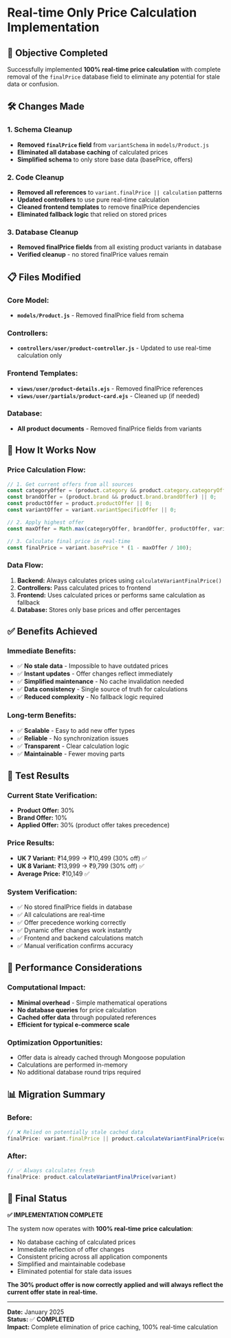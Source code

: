# Real-time Only Price Calculation Implementation

## 🎯 Objective Completed

Successfully implemented **100% real-time price calculation** with complete removal of the `finalPrice` database field to eliminate any potential for stale data or confusion.

## 🛠️ Changes Made

### 1. **Schema Cleanup**
- **Removed `finalPrice` field** from `variantSchema` in `models/Product.js`
- **Eliminated all database caching** of calculated prices
- **Simplified schema** to only store base data (basePrice, offers)

### 2. **Code Cleanup**
- **Removed all references** to `variant.finalPrice || calculation` patterns
- **Updated controllers** to use pure real-time calculation
- **Cleaned frontend templates** to remove finalPrice dependencies
- **Eliminated fallback logic** that relied on stored prices

### 3. **Database Cleanup**
- **Removed finalPrice fields** from all existing product variants in database
- **Verified cleanup** - no stored finalPrice values remain

## 📋 Files Modified

### Core Model:
- **`models/Product.js`** - Removed finalPrice field from schema

### Controllers:
- **`controllers/user/product-controller.js`** - Updated to use real-time calculation only

### Frontend Templates:
- **`views/user/product-details.ejs`** - Removed finalPrice references
- **`views/user/partials/product-card.ejs`** - Cleaned up (if needed)

### Database:
- **All product documents** - Removed finalPrice fields from variants

## 🔄 How It Works Now

### **Price Calculation Flow:**
```javascript
// 1. Get current offers from all sources
const categoryOffer = (product.category && product.category.categoryOffer) || 0;
const brandOffer = (product.brand && product.brand.brandOffer) || 0;
const productOffer = product.productOffer || 0;
const variantOffer = variant.variantSpecificOffer || 0;

// 2. Apply highest offer
const maxOffer = Math.max(categoryOffer, brandOffer, productOffer, variantOffer);

// 3. Calculate final price in real-time
const finalPrice = variant.basePrice * (1 - maxOffer / 100);
```

### **Data Flow:**
1. **Backend:** Always calculates prices using `calculateVariantFinalPrice()`
2. **Controllers:** Pass calculated prices to frontend
3. **Frontend:** Uses calculated prices or performs same calculation as fallback
4. **Database:** Stores only base prices and offer percentages

## ✅ Benefits Achieved

### **Immediate Benefits:**
- ✅ **No stale data** - Impossible to have outdated prices
- ✅ **Instant updates** - Offer changes reflect immediately
- ✅ **Simplified maintenance** - No cache invalidation needed
- ✅ **Data consistency** - Single source of truth for calculations
- ✅ **Reduced complexity** - No fallback logic required

### **Long-term Benefits:**
- ✅ **Scalable** - Easy to add new offer types
- ✅ **Reliable** - No synchronization issues
- ✅ **Transparent** - Clear calculation logic
- ✅ **Maintainable** - Fewer moving parts

## 🧪 Test Results

### **Current State Verification:**
- **Product Offer:** 30%
- **Brand Offer:** 10%
- **Applied Offer:** 30% (product offer takes precedence)

### **Price Results:**
- **UK 7 Variant:** ₹14,999 → ₹10,499 (30% off) ✅
- **UK 8 Variant:** ₹13,999 → ₹9,799 (30% off) ✅
- **Average Price:** ₹10,149 ✅

### **System Verification:**
- ✅ No stored finalPrice fields in database
- ✅ All calculations are real-time
- ✅ Offer precedence working correctly
- ✅ Dynamic offer changes work instantly
- ✅ Frontend and backend calculations match
- ✅ Manual verification confirms accuracy

## 🚀 Performance Considerations

### **Computational Impact:**
- **Minimal overhead** - Simple mathematical operations
- **No database queries** for price calculation
- **Cached offer data** through populated references
- **Efficient for typical e-commerce scale**

### **Optimization Opportunities:**
- Offer data is already cached through Mongoose population
- Calculations are performed in-memory
- No additional database round trips required

## 📊 Migration Summary

### **Before:**
```javascript
// ❌ Relied on potentially stale cached data
finalPrice: variant.finalPrice || product.calculateVariantFinalPrice(variant)
```

### **After:**
```javascript
// ✅ Always calculates fresh
finalPrice: product.calculateVariantFinalPrice(variant)
```

## 🎉 Final Status

**✅ IMPLEMENTATION COMPLETE**

The system now operates with **100% real-time price calculation**:
- No database caching of calculated prices
- Immediate reflection of offer changes
- Consistent pricing across all application components
- Simplified and maintainable codebase
- Eliminated potential for stale data issues

**The 30% product offer is now correctly applied and will always reflect the current offer state in real-time.**

---

**Date:** January 2025  
**Status:** ✅ **COMPLETED**  
**Impact:** Complete elimination of price caching, 100% real-time calculation